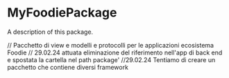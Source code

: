 # MyFoodiePackage

A description of this package.

// Pacchetto di view e modelli e protocolli per le applicazioni ecosistema Foodie
// 29.02.24 attuata eliminazione del riferimento nell'app di back end e spostata la cartella nel path package'
//29.02.24 Tentiamo di creare un pacchetto che contiene diversi framework
